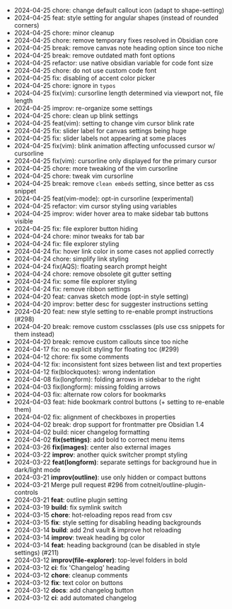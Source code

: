- 2024-04-25 chore: change default callout icon (adapt to shape-setting)
- 2024-04-25 feat: style setting for angular shapes (instead of rounded corners)
- 2024-04-25 chore: minor cleanup
- 2024-04-25 chore: remove temporary fixes resolved in Obsidian core
- 2024-04-25 break: remove canvas note heading option since too niche
- 2024-04-25 break: remove outdated math font options
- 2024-04-25 refactor: use native obsidian variable for code font size
- 2024-04-25 chore: do not use custom code font
- 2024-04-25 fix: disabling of accent color picker
- 2024-04-25 chore: ignore in `typos`
- 2024-04-25 fix(vim): cursorline length determined via viewport not, file length
- 2024-04-25 improv: re-organize some settings
- 2024-04-25 chore: clean up blink settings
- 2024-04-25 feat(vim): setting to change vim cursor blink rate
- 2024-04-25 fix: slider label for canvas settings being huge
- 2024-04-25 fix: slider labels not appearing at some places
- 2024-04-25 fix(vim): blink animation affecting unfocussed cursor w/ cursorline
- 2024-04-25 fix(vim): cursorline only displayed for the primary cursor
- 2024-04-25 chore: more tweaking of the vim cursorline
- 2024-04-25 chore: tweak vim cursorline
- 2024-04-25 break: remove `clean embeds` setting, since better as css snippet
- 2024-04-25 feat(vim-mode): opt-in cursorline (experimental)
- 2024-04-25 refactor: vim cursor styling using variables
- 2024-04-25 improv: wider hover area to make sidebar tab buttons visible
- 2024-04-25 fix: file explorer button hiding
- 2024-04-24 chore: minor tweaks for tab bar
- 2024-04-24 fix: file explorer styling
- 2024-04-24 fix: hover link color in some cases not applied correctly
- 2024-04-24 chore: simplify link styling
- 2024-04-24 fix(AQS): floating search prompt height
- 2024-04-24 chore: remove obsolete git gutter setting
- 2024-04-24 fix: some file explorer styling
- 2024-04-24 fix: remove ribbon settings
- 2024-04-20 feat: canvas sketch mode (opt-in style setting)
- 2024-04-20 improv: better desc for suggester instructions setting
- 2024-04-20 feat: new style setting to re-enable prompt instructions (#298)
- 2024-04-20 break: remove custom cssclasses (pls use css snippets for them instead)
- 2024-04-20 break: remove custom callouts since too niche
- 2024-04-17 fix: no explicit styling for floating toc (#299)
- 2024-04-12 chore: fix some comments
- 2024-04-12 fix: inconsistent font sizes between list and text properties
- 2024-04-12 fix(blockquotes): wrong indentation
- 2024-04-08 fix(longform): folding arrows in sidebar to the right
- 2024-04-03 fix(longform): missing folding arrows
- 2024-04-03 fix: alternate row colors for bookmarks
- 2024-04-03 feat: hide bookmark control buttons (+ setting to re-enable them)
- 2024-04-02 fix: alignment of checkboxes in properties
- 2024-04-02 break: drop support for frontmatter pre Obsidian 1.4
- 2024-04-02 build: nicer changelog formatting
- 2024-04-02 **fix(settings)**: add bold to correct menu items
- 2024-03-26 **fix(images)**: center also external images
- 2024-03-22 **improv**: another quick switcher prompt styling
- 2024-03-22 **feat(longform)**: separate settings for background hue in dark/light mode
- 2024-03-21 **improv(outline)**: use only hidden or compact buttons
- 2024-03-21 Merge pull request #296 from cotneit/outline-plugin-controls
- 2024-03-21 **feat**: outline plugin setting
- 2024-03-19 **build**: fix symlink switch
- 2024-03-15 **chore**: hot-reloading repos read from csv
- 2024-03-15 **fix**: style setting for disabling heading backgrounds
- 2024-03-14 **build**: add 2nd vault & improve hot reloading
- 2024-03-14 **improv**: tweak heading bg color
- 2024-03-14 **feat**: heading background (can be disabled in style settings) (#211)
- 2024-03-12 **improv(file-explorer)**: top-level folders in bold
- 2024-03-12 **ci**: fix 'Changelog' heading
- 2024-03-12 **chore**: cleanup comments
- 2024-03-12 **fix**: text color on buttons
- 2024-03-12 **docs**: add changelog button
- 2024-03-12 **ci**: add automated changelog
